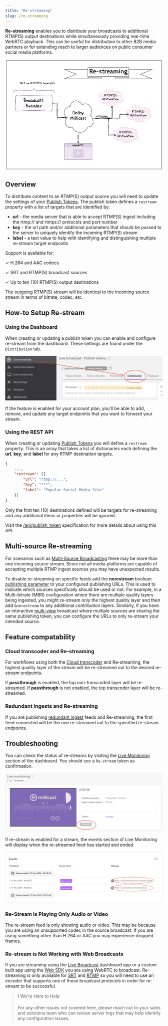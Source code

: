 ```yaml
---
title: "Re-streaming"
slug: /re-streaming
---
```

**Re-streaming** enables you to distribute your broadcasts to additional RTMP(S) output destinations while simultaneously providing real-time WebRTC playback. This can be useful for distribution to other B2B media partners or for extending reach to larger audiences on public consumer social media platforms.


![](../assets/img/f4258c0c072e9b7b4c8b297df5a3cd2e3f0a616131f83af17ac88285-restream.png)


## Overview

To distribute content to an RTMP(S) output source you will need to update the settings of your [Publish Tokens](/millicast/streaming-dashboard/managing-your-tokens.md). The publish token defines a `restream` property with a list of targets that are identified by:

- **url** - the media server that is able to accept RTMP(S) ingest including the rtmp:// and rtmps:// protocols and port number 
- **key** - the url path and/or additional parameters that should be passed to the server to uniquely identify the incoming RTMP(S) stream
- **label** - a text value to help with identifying and distinguishing multiple re-stream target endpoints

Support is available for:

✓ H.264 and AAC codecs

✓ SRT and RTMP(S) broadcast sources

✓ Up to ten (10) RTMP(S) output destinations

The outgoing RTMP(S) stream will be identical to the incoming source stream in terms of bitrate, codec, etc.

## How-to Setup Re-stream

### Using the Dashboard

When creating or updating a publish token you can enable and configure re-stream from the dashboard. These settings are found under the `Distribution` tab.


![](../assets/img/dashboard-distribution-tab-restream-setup.png)



If the feature is enabled for your account plan, you'll be able to add, remove, and update any target endpoints that you want to forward your stream.

### Using the REST API

When creating or updating [Publish Tokens](/millicast/streaming-dashboard/managing-your-tokens.md) you will define a `restream` property. This is an array that takes a list of dictionaries each defining the **url**, **key**, and **label** for any RTMP destination targets.

```json
{
    ...,
    "restream": [{
        "url": "rtmp://...",
        "key": "***",
        "label": "Popular Social Media Site"
    }]
}
```

Only the first ten (10) destinations defined will be targets for re-streaming and any additional items or properties will be ignored.

Visit the [/api/publish_token](../api/publish-token-v-1-create-token.api.mdx) specification for more details about using this API.

## Multi-source Re-streaming

For scenarios such as [Multi-Source Broadcasting](/millicast/broadcast/multi-source-broadcasting.md) there may be more than one incoming source stream. Since not all media platforms are capable of accepting multiple RTMP ingest sources you may have unexpected results.

To disable re-streaming on specific feeds add the **norestream** boolean [publishing parameter](/millicast/broadcast/broadcast-parameters.md) to your configured publishing URLs. This is used to indicate which sources specifically should be used or not. For example, in a Multi-bitrate (MBR) configuration where there are multiple quality layers being ingested, you might re-stream only the highest quality layer and then add `&norestream` to any additional contribution layers. Similarly, if you have an interactive [multi-view](/millicast/playback/multiview.md) broadcast where multiple sources are sharing the same publishing token, you can configure the URLs to only re-stream your intended source.

## Feature compatability

### Cloud transcoder and Re-streaming

For workflows using both the [Cloud transcoder](/millicast/distribution/cloud-transcoder.md) and Re-streaming, the highest quality layer of the stream will be re-streamed out to the desired re-stream endpoints.

If **passthrough** is enabled, the top non-transcoded layer will be re-streamed. If **passthrough** is not enabled, the top transcoder layer will be re-streamed. 

### Redundant ingests and Re-streaming

If you are publishing [redundant ingest](/millicast/broadcast/redundant-ingest) feeds and Re-streaming, the first feed connected will be the one re-streamed out to the specified re-stream endpoints. 

## Troubleshooting

You can check the status of re-streams by visiting the [Live Monitoring](/millicast/streaming-dashboard/live-monitoring.md) section of the dashboard. You should see a `Re-stream` token as confirmation.


![](../assets/img/dashboard-re-stream-monitoring-token.png)



If re-stream is enabled for a stream, the events section of Live Monitoring will display when the re-streamed feed has started and ended. 


![](../assets/img/75365b6ae803eaa90dcd77f49d1f4ce22ba49be05da1b6a12651a2d1-eventlog.png)



### Re-Stream is Playing Only Audio or Video

The re-stream feed is only showing audio or video. This may be because you are using an unsupported codec in the source broadcast. If you are using something other than H.264 or AAC you may experience dropped frames.

### Re-stream is Not Working with Web Broadcasts

If you are streaming using the [Live Broadcast](/millicast/streaming-dashboard/how-to-broadcast-in-dashboard.md) dashboard app or a custom built app using the [Web SDK](/millicast/client-sdks/web.md) you are using WebRTC to broadcast. Re-streaming is only available for [SRT](/millicast/broadcast/using-srt.md) and [RTMP](/millicast/broadcast/using-rtmp-and-rtmps.md) so you will need to use an encoder that supports one of those broadcast protocols in order for re-stream to be successful.

> ❗️ We're Here to Help
> 
> For any other issues not covered here, please reach out to your sales and solutions team who can review server logs that may help identify any configuration issues.
